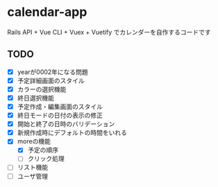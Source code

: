 # calendar-app
Rails API + Vue CLI + Vuex + Vuetify でカレンダーを自作するコードです

## TODO
- [x] yearが0002年になる問題
- [x] 予定詳細画面のスタイル
- [x] カラーの選択機能
- [x] 終日選択機能
- [x] 予定作成・編集画面のスタイル
- [x] 終日モードの日付の表示の修正
- [x] 開始と終了の日時のバリデーション
- [x] 新規作成時にデフォルトの時間をいれる
- [x] moreの機能
  - [x] 予定の順序
  - [ ] クリック処理
- [ ] リスト機能
- [ ] ユーザ管理
